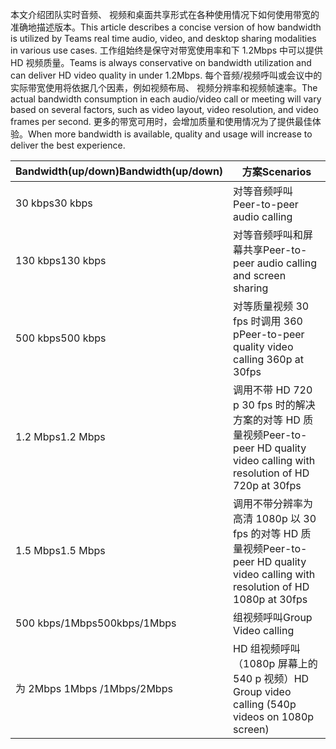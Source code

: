 <span data-ttu-id="25d4f-101">本文介绍团队实时音频、 视频和桌面共享形式在各种使用情况下如何使用带宽的准确地描述版本。</span><span class="sxs-lookup"><span data-stu-id="25d4f-101">This article describes a concise version of how bandwidth is utilized by Teams real time audio, video, and desktop sharing modalities in various use cases.</span></span> <span data-ttu-id="25d4f-102">工作组始终是保守对带宽使用率和下 1.2Mbps 中可以提供 HD 视频质量。</span><span class="sxs-lookup"><span data-stu-id="25d4f-102">Teams is always conservative on bandwidth utilization and can deliver HD video quality in under 1.2Mbps.</span></span> <span data-ttu-id="25d4f-103">每个音频/视频呼叫或会议中的实际带宽使用将依据几个因素，例如视频布局、 视频分辨率和视频帧速率。</span><span class="sxs-lookup"><span data-stu-id="25d4f-103">The actual bandwidth consumption in each audio/video call or meeting will vary based on several factors, such as video layout, video resolution, and video frames per second.</span></span> <span data-ttu-id="25d4f-104">更多的带宽可用时，会增加质量和使用情况为了提供最佳体验。</span><span class="sxs-lookup"><span data-stu-id="25d4f-104">When more bandwidth is available, quality and usage will increase to deliver the best experience.</span></span>


|<span data-ttu-id="25d4f-105">Bandwidth(up/down)</span><span class="sxs-lookup"><span data-stu-id="25d4f-105">Bandwidth(up/down)</span></span> |<span data-ttu-id="25d4f-106">方案</span><span class="sxs-lookup"><span data-stu-id="25d4f-106">Scenarios</span></span> |
|---|---|
|<span data-ttu-id="25d4f-107">30 kbps</span><span class="sxs-lookup"><span data-stu-id="25d4f-107">30 kbps</span></span> |<span data-ttu-id="25d4f-108">对等音频呼叫</span><span class="sxs-lookup"><span data-stu-id="25d4f-108">Peer-to-peer audio calling</span></span> |
|<span data-ttu-id="25d4f-109">130 kbps</span><span class="sxs-lookup"><span data-stu-id="25d4f-109">130 kbps</span></span> |<span data-ttu-id="25d4f-110">对等音频呼叫和屏幕共享</span><span class="sxs-lookup"><span data-stu-id="25d4f-110">Peer-to-peer audio calling and screen sharing</span></span> |
|<span data-ttu-id="25d4f-111">500 kbps</span><span class="sxs-lookup"><span data-stu-id="25d4f-111">500 kbps</span></span> |<span data-ttu-id="25d4f-112">对等质量视频 30 fps 时调用 360 p</span><span class="sxs-lookup"><span data-stu-id="25d4f-112">Peer-to-peer quality video calling 360p at 30fps</span></span> |
|<span data-ttu-id="25d4f-113">1.2 Mbps</span><span class="sxs-lookup"><span data-stu-id="25d4f-113">1.2 Mbps</span></span> |<span data-ttu-id="25d4f-114">调用不带 HD 720 p 30 fps 时的解决方案的对等 HD 质量视频</span><span class="sxs-lookup"><span data-stu-id="25d4f-114">Peer-to-peer HD quality video calling with resolution of HD 720p at 30fps</span></span> |
|<span data-ttu-id="25d4f-115">1.5 Mbps</span><span class="sxs-lookup"><span data-stu-id="25d4f-115">1.5 Mbps</span></span> |<span data-ttu-id="25d4f-116">调用不带分辨率为高清 1080p 以 30 fps 的对等 HD 质量视频</span><span class="sxs-lookup"><span data-stu-id="25d4f-116">Peer-to-peer HD quality video calling with resolution of HD 1080p at 30fps</span></span> |
|<span data-ttu-id="25d4f-117">500 kbps/1Mbps</span><span class="sxs-lookup"><span data-stu-id="25d4f-117">500kbps/1Mbps</span></span> |<span data-ttu-id="25d4f-118">组视频呼叫</span><span class="sxs-lookup"><span data-stu-id="25d4f-118">Group Video calling</span></span> |
|<span data-ttu-id="25d4f-119">为 2Mbps 1Mbps /</span><span class="sxs-lookup"><span data-stu-id="25d4f-119">1Mbps/2Mbps</span></span> |<span data-ttu-id="25d4f-120">HD 组视频呼叫 （1080p 屏幕上的 540 p 视频）</span><span class="sxs-lookup"><span data-stu-id="25d4f-120">HD Group video calling (540p videos on 1080p screen)</span></span> |
